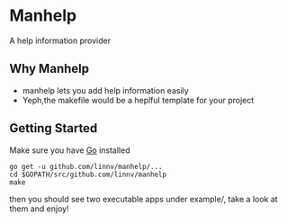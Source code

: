 # Manhelp
A help information provider

## Why Manhelp
- manhelp lets you add help information easily
- Yeph,the makefile would be a heplful template for your project

## Getting Started
Make sure you have [Go](http://golang.org/doc/install) installed
```
go get -u github.com/linnv/manhelp/...
cd $GOPATH/src/github.com/linnv/manhelp
make
```
then you should see two executable apps under example/, take a look at them and enjoy!
